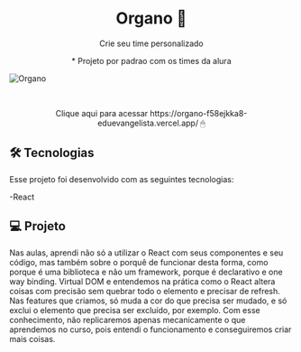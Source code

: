 <h1 align="center"> Organo 📖 </h1>

<p align="center">Crie seu time personalizado </p>

<p align="center">* Projeto por padrao com os times da alura </p>


![Organo](https://user-images.githubusercontent.com/109561452/212744331-31b6423f-9d71-43fd-8602-28172a62c137.gif)



<br>
 
 
</p>
<p align="center">
Clique aqui para acessar https://organo-f58ejkka8-eduevangelista.vercel.app/ 🖱 
</p>

## 🛠 Tecnologias

Esse projeto foi desenvolvido com as seguintes tecnologias:

-React

## 💻 Projeto

Nas aulas, aprendi não só a utilizar o React com seus componentes e seu código, mas também sobre o porquê de funcionar desta forma, como porque é uma biblioteca e não um framework, porque é declarativo e one way binding.
Virtual DOM e entendemos na prática como o React altera coisas com precisão sem quebrar todo o elemento e precisar de refresh.
Nas features que criamos, só muda a cor do que precisa ser mudado, e só exclui o elemento que precisa ser excluído, por exemplo.
Com esse conhecimento, não replicaremos apenas mecanicamente o que aprendemos no curso, pois entendi o funcionamento e conseguiremos criar mais coisas.



